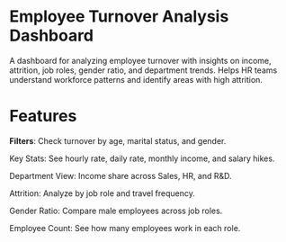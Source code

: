 # Employee Turnover Analysis Dashboard

A dashboard for analyzing employee turnover with insights on income, attrition, job roles, gender ratio, and department trends. Helps HR teams understand workforce patterns and identify areas with high attrition.

# Features

**Filters**: Check turnover by age, marital status, and gender.

Key Stats: See hourly rate, daily rate, monthly income, and salary hikes.

Department View: Income share across Sales, HR, and R&D.

Attrition: Analyze by job role and travel frequency.

Gender Ratio: Compare male employees across job roles.

Employee Count: See how many employees work in each role.
